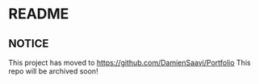 # README

## NOTICE
This project has moved to https://github.com/DamienSaavi/Portfolio
This repo will be archived soon!
